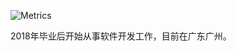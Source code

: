 ![Metrics](https://metrics.lecoq.io/iampcfox?template=classic&base.activity=0&base.community=0&base.repositories=0&base.metadata=0&base=header%2C%20activity%2C%20community%2C%20repositories%2C%20metadata&base.indepth=false&base.hireable=false&base.skip=false&config.timezone=Asia%2FShanghai)

2018年毕业后开始从事软件开发工作，目前在广东广州。

